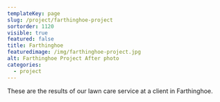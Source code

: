 ```yaml
---
templateKey: page
slug: /project/farthinghoe-project
sortorder: 1120
visible: true
featured: false
title: Farthinghoe 
featuredimage: /img/farthinghoe-project.jpg
alt: Farthinghoe Project After photo
categories:
  - project
---
```

These are the results of our lawn care service at a client in Farthinghoe.
